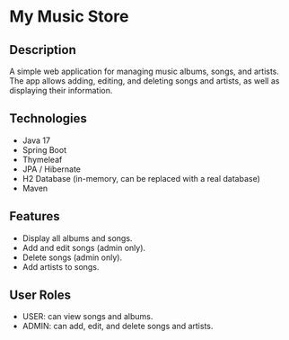 # My Music Store

## Description
A simple web application for managing music albums, songs, and artists.  
The app allows adding, editing, and deleting songs and artists, as well as displaying their information.

## Technologies
- Java 17
- Spring Boot
- Thymeleaf
- JPA / Hibernate
- H2 Database (in-memory, can be replaced with a real database)
- Maven

## Features
- Display all albums and songs.
- Add and edit songs (admin only).
- Delete songs (admin only).
- Add artists to songs.

## User Roles
- USER: can view songs and albums.
- ADMIN: can add, edit, and delete songs and artists.
